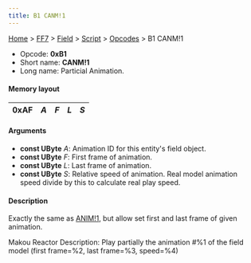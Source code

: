 ```yaml
---
title: B1 CANM!1
---
```


[Home](../../../../Main%20Page.md.md) > [FF7](../../../../FF7.md) > [Field](../../../Field.md) > [Script](../../Script.md) > [Opcodes](../Opcodes.md) > B1 CANM!1

-   Opcode: **0xB1**
-   Short name: **CANM!1**
-   Long name: Particial Animation.

#### Memory layout

| 0xAF | *A* | *F* | *L* | *S* |
|------|-----|-----|-----|-----|

#### Arguments

-   **const UByte** *A*: Animation ID for this entity's field object.
-   **const UByte** *F*: First frame of animation.
-   **const UByte** *L*: Last frame of animation.
-   **const UByte** *S*: Relative speed of animation. Real model
    animation speed divide by this to calculate real play speed.

#### Description

Exactly the same as [ANIM!1][], but allow set first and last frame of
given animation.

Makou Reactor Description: Play partially the animation \#%1 of the
field model (first frame=%2, last frame=%3, speed=%4)

  [ANIM!1]: AF%20ANIM!1.md "wikilink"
